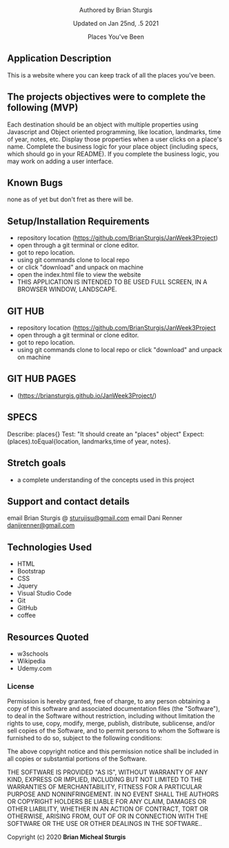 
<div align="center">
</div>
<p align="center"> Authored by Brian Sturgis</p>
<p align="center">Updated on Jan 25nd, .5 2021</p>
<p align="center">Places You've Been</p>

## Application Description
This is a website where you can keep track of all the places you've been. 

## The projects objectives were to complete the following (MVP)
Each destination should be an object with multiple properties using Javascript and Object oriented programming, like location, landmarks, time of year, notes, etc. Display those properties when a user clicks on a place's name. Complete the business logic for your place object (including specs, which should go in your README). If you complete the business logic, you may work on adding a user interface.

## Known Bugs
none as of yet but don't fret as there will be.

## Setup/Installation Requirements
- repository location (https://github.com/BrianSturgis/JanWeek3Project)
- open through a git terminal or clone editor.
- got to repo location.
- using git commands clone to local repo
- or click "download" and unpack on machine
- open the index.html file to view the website
- THIS APPLICATION IS INTENDED TO BE USED FULL SCREEN, IN  A BROWSER WINDOW, LANDSCAPE.

## GIT HUB
- repository location (https://github.com/BrianSturgis/JanWeek3Project
- open through a git terminal or clone editor.
- got to repo location.
- using git commands clone to local repo or click "download" and unpack on machine

## GIT HUB PAGES 
- (https://briansturgis.github.io/JanWeek3Project/)

## SPECS
Describe: places{}
Test: "It should create an "places" object"
Expect:(places).toEqual{location, landmarks,time of year, notes}.



## Stretch goals
- a complete understanding of the concepts used in this project


## Support and contact details
email Brian Sturgis @ <sturujisu@gmail.com>
email Dani Renner <danijrenner@gmail.com>

## Technologies Used
* HTML
* Bootstrap
* CSS
* Jquery
* Visual Studio Code
* Git
* GitHub
* coffee


## Resources Quoted
- w3schools
- Wikipedia
- Udemy.com

### License
Permission is hereby granted, free of charge, to any person obtaining a copy of this software and associated documentation files (the "Software"), to deal in the Software without restriction, including without limitation the rights to use, copy, modify, merge, publish, distribute, sublicense, and/or sell copies of the Software, and to permit persons to whom the Software is furnished to do so, subject to the following conditions:

The above copyright notice and this permission notice shall be included in all copies or substantial portions of the Software.

THE SOFTWARE IS PROVIDED "AS IS", WITHOUT WARRANTY OF ANY KIND, EXPRESS OR IMPLIED, INCLUDING BUT NOT LIMITED TO THE WARRANTIES OF MERCHANTABILITY, FITNESS FOR A PARTICULAR PURPOSE AND NONINFRINGEMENT. IN NO EVENT SHALL THE AUTHORS OR COPYRIGHT HOLDERS BE LIABLE FOR ANY CLAIM, DAMAGES OR OTHER LIABILITY, WHETHER IN AN ACTION OF CONTRACT, TORT OR OTHERWISE, ARISING FROM, OUT OF OR IN CONNECTION WITH THE SOFTWARE OR THE USE OR OTHER DEALINGS IN THE SOFTWARE..

Copyright (c) 2020 **Brian Micheal Sturgis**